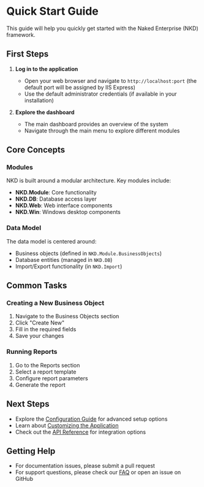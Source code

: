 # Quick Start Guide

This guide will help you quickly get started with the Naked Enterprise (NKD) framework.

## First Steps

1. **Log in to the application**
   - Open your web browser and navigate to `http://localhost:port` (the default port will be assigned by IIS Express)
   - Use the default administrator credentials (if available in your installation)

2. **Explore the dashboard**
   - The main dashboard provides an overview of the system
   - Navigate through the main menu to explore different modules

## Core Concepts

### Modules
NKD is built around a modular architecture. Key modules include:

- **NKD.Module**: Core functionality
- **NKD.DB**: Database access layer
- **NKD.Web**: Web interface components
- **NKD.Win**: Windows desktop components

### Data Model

The data model is centered around:
- Business objects (defined in `NKD.Module.BusinessObjects`)
- Database entities (managed in `NKD.DB`)
- Import/Export functionality (in `NKD.Import`)

## Common Tasks

### Creating a New Business Object

1. Navigate to the Business Objects section
2. Click "Create New"
3. Fill in the required fields
4. Save your changes

### Running Reports

1. Go to the Reports section
2. Select a report template
3. Configure report parameters
4. Generate the report

## Next Steps

- Explore the [Configuration Guide](configuration.md) for advanced setup options
- Learn about [Customizing the Application](../development/customization.md)
- Check out the [API Reference](../api/web-api.md) for integration options

## Getting Help

- For documentation issues, please submit a pull request
- For support questions, please check our [FAQ](../../faq.md) or open an issue on GitHub
